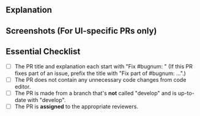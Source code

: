 <!-- READ ME FIRST: Please fill in the explanation section below and check off every point from the Essential Checklist! -->
## Explanation
<!--
  - Explain what your PR does. If this PR fixes an existing bug, please include
  - "Fixes #bugnum:" in the explanation so that GitHub can auto-close the issue
  - when this PR is merged.
  -->

## Screenshots (For UI-specific PRs only)
<!-- Delete these section if this PR does not include UI-related changes. -->

## Essential Checklist
<!-- Please tick the relevant boxes by putting an "x" in them. -->
- [ ] The PR title and explanation each start with "Fix #bugnum: " (If this PR fixes part of an issue, prefix the title with "Fix part of #bugnum: ...".)
- [ ] The PR does not contain any unnecessary code changes from code editor.
- [ ] The PR is made from a branch that's **not** called "develop" and is up-to-date with "develop".
- [ ] The PR is **assigned** to the appropriate reviewers.
